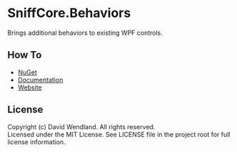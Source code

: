 SniffCore.Behaviors
===

Brings additional behaviors to existing WPF controls.

## How To
* [NuGet](https://www.nuget.org/packages/SniffCore.Behaviors)
* [Documentation](http://documentation.sniffcore.com/)
* [Website](http://sniffcore.com)

## License

Copyright (c) David Wendland. All rights reserved.  
Licensed under the MIT License. See LICENSE file in the project root for full license information.
